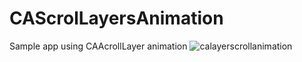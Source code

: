 # CAScrolLayersAnimation
Sample app using CAAcrollLayer animation
![calayerscrollanimation](https://user-images.githubusercontent.com/25483293/46530598-eae13c00-c8b7-11e8-8a02-8b9bad6533a6.gif)
